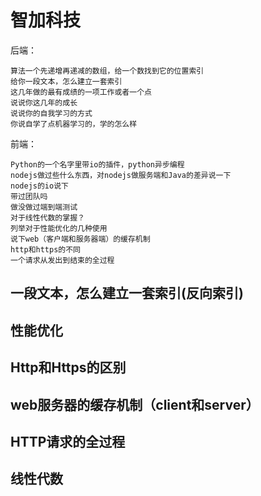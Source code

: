 # 智加科技

后端：
```
算法一个先递增再递减的数组，给一个数找到它的位置索引
给你一段文本，怎么建立一套索引
这几年做的最有成绩的一项工作或者一个点
说说你这几年的成长
说说你的自我学习的方式
你说自学了点机器学习的，学的怎么样
```

前端：
```
Python的一个名字里带io的插件，python异步编程
nodejs做过些什么东西，对nodejs做服务端和Java的差异说一下
nodejs的io说下
带过团队吗
做没做过端到端测试
对于线性代数的掌握？
列举对于性能优化的几种使用
说下web（客户端和服务器端）的缓存机制
http和https的不同
一个请求从发出到结束的全过程
```

## 一段文本，怎么建立一套索引(反向索引)

## 性能优化

## Http和Https的区别

## web服务器的缓存机制（client和server）

## HTTP请求的全过程

## 线性代数

